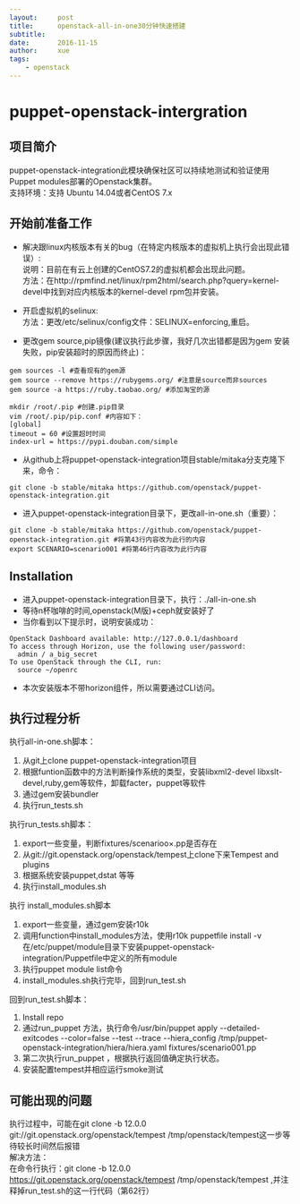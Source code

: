 ```yaml
---
layout:     post
title:      openstack-all-in-one30分钟快速搭建
subtitle:   
date:       2016-11-15 
author:     xue
tags:
    - openstack
---
```


# puppet-openstack-intergration
 
## 项目简介
puppet-openstack-integration此模块确保社区可以持续地测试和验证使用Puppet modules部署的Openstack集群。  
支持环境：支持 Ubuntu 14.04或者CentOS 7.x

## 开始前准备工作
* 解决跟linux内核版本有关的bug（在特定内核版本的虚拟机上执行会出现此错误）:  
   说明：目前在有云上创建的CentOS7.2的虚拟机都会出现此问题。  
   方法：在http://rpmfind.net/linux/rpm2html/search.php?query=kernel-devel中找到对应内核版本的kernel-devel rpm包并安装。

* 开启虚拟机的selinux:  
   方法：更改/etc/selinux/config文件：SELINUX=enforcing,重启。
    
* 更改gem source,pip镜像(建议执行此步骤，我好几次出错都是因为gem 安装失败，pip安装超时的原因而终止)：    

```
gem sources -l #查看现有的gem源
gem source --remove https://rubygems.org/ #注意是source而非sources
gem source -a https://ruby.taobao.org/ #添加淘宝的源
 
mkdir /root/.pip #创建.pip目录
vim /root/.pip/pip.conf #内容如下：
[global]
timeout = 60 #设置超时时间
index-url = https://pypi.douban.com/simple  
```  
* 从github上将puppet-openstack-integration项目stable/mitaka分支克隆下来，命令：



```
git clone -b stable/mitaka https://github.com/openstack/puppet-openstack-integration.git
```

* 进入puppet-openstack-integration目录下，更改all-in-one.sh（重要）：   

```
git clone -b stable/mitaka https://github.com/openstack/puppet-openstack-integration.git #将第43行内容改为此行的内容
export SCENARIO=scenario001 #将第46行内容改为此行内容
```

## Installation

* 进入puppet-openstack-integration目录下，执行：./all-in-one.sh
* 等待n杯咖啡的时间,openstack(M版)+ceph就安装好了
* 当你看到以下提示时，说明安装成功：

```
OpenStack Dashboard available: http://127.0.0.1/dashboard
To access through Horizon, use the following user/password:
  admin / a_big_secret
To use OpenStack through the CLI, run:
  source ~/openrc
```
* 本次安装版本不带horizon组件，所以需要通过CLI访问。

## 执行过程分析
执行all-in-one.sh脚本：  
1. 从git上clone puppet-openstack-integration项目  
2. 根据funtion函数中的方法判断操作系统的类型，安装libxml2-devel libxslt-devel,ruby,gem等软件，卸载facter，puppet等软件  
3. 通过gem安装bundler  
4. 执行run_tests.sh

执行run_tests.sh脚本：  
1. export一些变量，判断fixtures/scenarioo×.pp是否存在  
2. 从git://git.openstack.org/openstack/tempest上clone下来Tempest and plugins  
3. 根据系统安装puppet,dstat 等等   
4. 执行install_modules.sh  

执行 install_modules.sh脚本  
1. export一些变量，通过gem安装r10k  
2. 调用function中install_modules方法，使用r10k puppetfile install -v 在/etc/puppet/module目录下安装puppet-openstack-integration/Puppetfile中定义的所有module  
3. 执行puppet module list命令  
4. install_modules.sh执行完毕，回到run_test.sh  

回到run_test.sh脚本：  
1. Install repo  
2. 通过run_puppet 方法，执行命令/usr/bin/puppet apply --detailed-exitcodes --color=false --test --trace --hiera_config /tmp/puppet-openstack-integration/hiera/hiera.yaml fixtures/scenario001.pp    
3. 第二次执行run_puppet ，根据执行返回值确定执行状态。  
4. 安装配置tempest并相应运行smoke测试

## 可能出现的问题
执行过程中，可能在git clone -b 12.0.0 git://git.openstack.org/openstack/tempest /tmp/openstack/tempest这一步等待较长时间然后报错  
解决方法：  
   在命令行执行：git clone -b 12.0.0 https://git.openstack.org/openstack/tempest /tmp/openstack/tempest  ,并注释掉run_test.sh的这一行代码（第62行）

